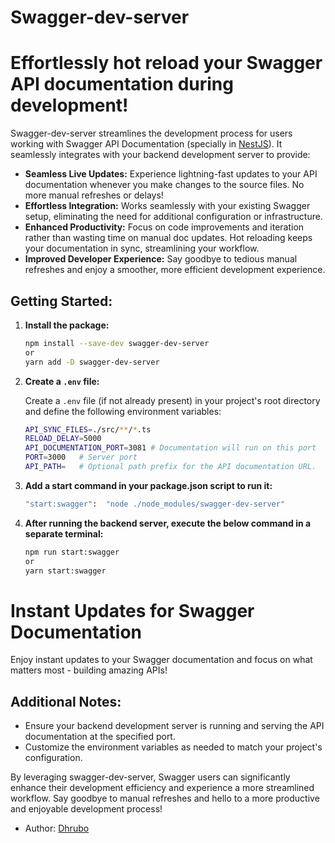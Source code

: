 # Swagger-dev-server

# Effortlessly hot reload your Swagger API documentation during development!

Swagger-dev-server streamlines the development process for users working with Swagger API Documentation (specially in [NestJS](https://nestjs.com/)). It seamlessly integrates with your backend development server to provide:

-   **Seamless Live Updates:** Experience lightning-fast updates to your API documentation whenever you make changes to the source files. No more manual refreshes or delays!
-   **Effortless Integration:** Works seamlessly with your existing Swagger setup, eliminating the need for additional configuration or infrastructure.
-   **Enhanced Productivity:** Focus on code improvements and iteration rather than wasting time on manual doc updates. Hot reloading keeps your documentation in sync, streamlining your workflow.
-   **Improved Developer Experience:** Say goodbye to tedious manual refreshes and enjoy a smoother, more efficient development experience.

## Getting Started:

1. **Install the package:**

    ```bash
    npm install --save-dev swagger-dev-server
    or
    yarn add -D swagger-dev-server
    ```

2. **Create a `.env` file:**

    Create a `.env` file (if not already present) in your project's root directory and define the following environment variables:

    ```bash
    API_SYNC_FILES=./src/**/*.ts
    RELOAD_DELAY=5000
    API_DOCUMENTATION_PORT=3081 # Documentation will run on this port
    PORT=3000	# Server port
    API_PATH=   # Optional path prefix for the API documentation URL.
    ```

3. **Add a start command in your package.json script to run it:**

    ```bash
    "start:swagger":  "node ./node_modules/swagger-dev-server"
    ```

4. **After running the backend server, execute the below command in a separate terminal:**

    ```bash
    npm run start:swagger
    or
    yarn start:swagger
    ```

# Instant Updates for Swagger Documentation

Enjoy instant updates to your Swagger documentation and focus on what matters most - building amazing APIs!

## Additional Notes:

-   Ensure your backend development server is running and serving the API documentation at the specified port.
-   Customize the environment variables as needed to match your project's configuration.

By leveraging swagger-dev-server, Swagger users can significantly enhance their development efficiency and experience a more streamlined workflow. Say goodbye to manual refreshes and hello to a more productive and enjoyable development process!

-   Author: [Dhrubo](https://www.linkedin.com/in/dnsdhrubo/)
